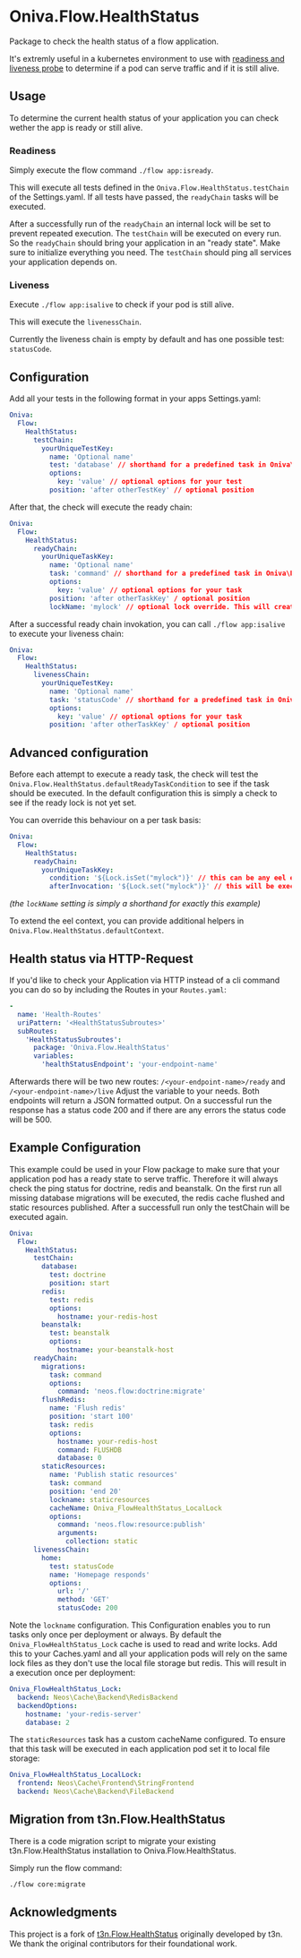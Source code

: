 # Oniva.Flow.HealthStatus

Package to check the health status of a flow application.

It's extremly useful in a kubernetes environment to use with [readiness and liveness probe](https://kubernetes.io/docs/tasks/configure-pod-container/configure-liveness-readiness-probes/)
to determine if a pod can serve traffic and if it is still alive.

## Usage

To determine the current health status of your application you can check wether the app is ready or still alive.

### Readiness

Simply execute the flow command `./flow app:isready`.

This will execute all tests defined in the `Oniva.Flow.HealthStatus.testChain` of the Settings.yaml.
If all tests have passed, the `readyChain` tasks will be executed.

After a successfully run of the `readyChain` an internal lock will be set to prevent repeated execution. The `testChain` will be executed on every run.
So the `readyChain` should bring your application in an "ready state". Make sure to initialize everything you need.
The `testChain` should ping all services your application depends on.

### Liveness

Execute `./flow app:isalive` to check if your pod is still alive.

This will execute the `livenessChain`.

Currently the liveness chain is empty by default and has one possible test: `statusCode`.

## Configuration

Add all your tests in the following format in your apps Settings.yaml:

```yaml
Oniva:
  Flow:
    HealthStatus:
      testChain:
        yourUniqueTestKey:
          name: 'Optional name'
          test: 'database' // shorthand for a predefined task in Oniva\Flow\HealthStatus\Test\*.Test or a full qualified class name
          options:
            key: 'value' // optional options for your test
          position: 'after otherTestKey' // optional position
```

After that, the check will execute the ready chain:

```yaml
Oniva:
  Flow:
    HealthStatus:
      readyChain:
        yourUniqueTaskKey:
          name: 'Optional name'
          task: 'command' // shorthand for a predefined task in Oniva\Flow\HealthStatus\Task\*.Task or a full qualified class name
          options:
            key: 'value' // optional options for your task
          position: 'after otherTaskKey' / optional position
          lockName: 'mylock' // optional lock override. This will create a lock for this task only and ignore the global lock
```

After a successful ready chain invokation, you can call `./flow app:isalive` to execute your liveness chain:

```yaml
Oniva:
  Flow:
    HealthStatus:
      livenessChain:
        yourUniqueTestKey:
          name: 'Optional name'
          task: 'statusCode' // shorthand for a predefined task in Oniva\Flow\HealthStatus\LivenessTest\*.Test or a full qualified class name
          options:
            key: 'value' // optional options for your task
          position: 'after otherTaskKey' / optional position
```

## Advanced configuration

Before each attempt to execute a ready task,
the check will test the `Oniva.Flow.HealthStatus.defaultReadyTaskCondition` to see if the task should be executed.
In the default configuration this is simply a check to see if the ready lock is not yet set.

You can override this behaviour on a per task basis:

```yaml
Oniva:
  Flow:
    HealthStatus:
      readyChain:
        yourUniqueTaskKey:
          condition: '${Lock.isSet("mylock")}' // this can be any eel expression
          afterInvocation: '${Lock.set("mylock")}' // this will be executed after a successfull invocation
```

_(the `lockName` setting is simply a shorthand for exactly this example)_

To extend the eel context, you can provide additional helpers in `Oniva.Flow.HealthStatus.defaultContext`.

## Health status via HTTP-Request

If you'd like to check your Application via HTTP instead of a cli command you can do so by including the Routes in your `Routes.yaml`:
```yaml
-
  name: 'Health-Routes'
  uriPattern: '<HealthStatusSubroutes>'
  subRoutes:
    'HealthStatusSubroutes':
      package: 'Oniva.Flow.HealthStatus'
      variables:
        'healthStatusEndpoint': 'your-endpoint-name'
```

Afterwards there will be two new routes: `/<your-endpoint-name>/ready`  and `/<your-endpoint-name>/live`
Adjust the variable to your needs. Both endpoints will return a JSON formatted output. On a successful run the
response has a status code 200 and if there are any errors the status code will be 500.

## Example Configuration

This example could be used in your Flow package to make sure that your application pod has a ready state
to serve traffic. Therefore it will always check the ping status for doctrine, redis and beanstalk.
On the first run all missing database migrations will be executed, the redis cache flushed and static resources published.
After a successfull run only the testChain will be executed again.

```yaml
Oniva:
  Flow:
    HealthStatus:
      testChain:
        database:
          test: doctrine
          position: start
        redis:
          test: redis
          options:
            hostname: your-redis-host
        beanstalk:
          test: beanstalk
          options:
            hostname: your-beanstalk-host
      readyChain:
        migrations:
          task: command
          options:
            command: 'neos.flow:doctrine:migrate'
        flushRedis:
          name: 'Flush redis'
          position: 'start 100'
          task: redis
          options:
            hostname: your-redis-host
            command: FLUSHDB
            database: 0
        staticResources:
          name: 'Publish static resources'
          task: command
          position: 'end 20'
          lockname: staticresources
          cacheName: Oniva_FlowHealthStatus_LocalLock
          options:
            command: 'neos.flow:resource:publish'
            arguments:
              collection: static
      livenessChain:
        home:
          test: statusCode
          name: 'Homepage responds'
          options:
            url: '/'
            method: 'GET'
            statusCode: 200
```

Note the `lockname` configuration. This Configuration enables you to run tasks only once per deployment or always.
By default the `Oniva_FlowHealthStatus_Lock` cache is used to read and write locks. Add this to your Caches.yaml and all your application pods will
rely on the same lock files as they don't use the local file storage but redis. This will result in a execution once per deployment:

```yaml
Oniva_FlowHealthStatus_Lock:
  backend: Neos\Cache\Backend\RedisBackend
  backendOptions:
    hostname: 'your-redis-server'
    database: 2
```

The `staticResources` task has a custom cacheName configured. To ensure that this task will be executed in each application pod set it to local file storage:

```yaml
Oniva_FlowHealthStatus_LocalLock:
  frontend: Neos\Cache\Frontend\StringFrontend
  backend: Neos\Cache\Backend\FileBackend
```

## Migration from t3n.Flow.HealthStatus

There is a code migration script to migrate your existing t3n.Flow.HealthStatus installation to Oniva.Flow.HealthStatus.

Simply run the flow command:
```bash
./flow core:migrate
```

## Acknowledgments
This project is a fork of [t3n.Flow.HealthStatus](https://github.com/t3n/flow-healthstatus) originally developed by t3n.
We thank the original contributors for their foundational work.
